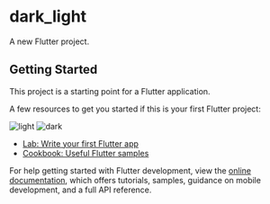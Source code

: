 # dark_light

A new Flutter project.

## Getting Started

This project is a starting point for a Flutter application.

A few resources to get you started if this is your first Flutter project:

![light](https://github.com/SachinPremkumar/LightAndDarkTheme/assets/52343650/4e7bc566-1e46-4712-b2f2-0f5f214ee83b=100x20)
![dark](https://github.com/SachinPremkumar/LightAndDarkTheme/assets/52343650/a83dd156-3ded-4076-bb16-b771425faae2=100x20)

- [Lab: Write your first Flutter app](https://docs.flutter.dev/get-started/codelab)
- [Cookbook: Useful Flutter samples](https://docs.flutter.dev/cookbook)



For help getting started with Flutter development, view the
[online documentation](https://docs.flutter.dev/), which offers tutorials,
samples, guidance on mobile development, and a full API reference.
